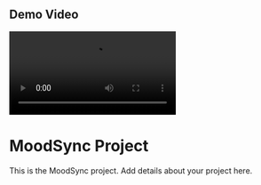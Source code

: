 

## Demo Video

<video src="https://github.com/user-attachments/assets/2e84552e-f2fc-4b9b-97c9-0a98643ab0f7
" controls="controls" style="max-width: 100%; height: auto;">
    Your browser does not support the video tag.
</video>

# MoodSync Project

This is the MoodSync project. Add details about your project here.